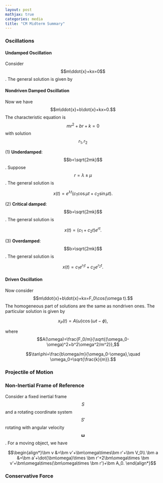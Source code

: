 ```yaml
---
layout: post
mathjax: true
categories: media
title: "CM Midterm Summary"
---
```


### Oscillations
#### Undamped Oscillation
Consider $$m\ddot{x}+kx=0$$. The general solution is given by 


#### Nondriven Damped Oscillation
Now we have $$m\ddot{x}+b\dot{x}+kx=0.$$ The characteristic equation is $$mr^2+br+k=0$$ with solution $$r_1,r_2$$

(1) **Underdamped**: $$b<\sqrt{2mk}$$. Suppose $$r=\lambda\pm\mu$$. The general solution is

$$x(t)=e^{\lambda t}(c_1\cos\mu t+c_2\sin\mu t).$$

(2) **Critical damped**: $$b=\sqrt{2mk}$$. The general solution is

$$x(t)=(c_1+c_2t)e^{rt}.$$

(3) **Overdamped**: $$b>\sqrt{2mk}$$. The general solution is

$$x(t)=c_1e^{r_1t}+c_2e^{r_2t}.$$

#### Driven Oscillation
Now consider $$m\ddot{x}+b\dot{x}+kx=F_0\cos(\omega t).$$ The homogeneous part of solutions are the same as nondriven ones. The particular solution is given by

$$x_P(t)=A(\omega)\cos(\omega t-\phi),$$

where
$$A(\omega)=\frac{F_0/m}{\sqrt{(\omega_0-\omega)^2+b^2\omega^2/m^2}},$$

$$\tan\phi=\frac{b\omega/m}{\omega_0-\omega},\quad \omega_0=\sqrt{\frac{k}{m}}.$$

### Projectile of Motion


### Non-Inertial Frame of Reference
Consider a fixed inertial frame $$S$$ and a rotating coordinate system $$S'$$ rotating with angular velocity $$\bm\omega$$. For a moving object, we have

$$\begin{align*}\bm v &=\bm v'+\bm\omega\times\bm r'+\bm V_0\\
\bm a &=\bm a'+\dot{\bm\omega}\times \bm r'+2\bm\omega\times \bm v'+\bm\omega\times(\bm\omega\times \bm r')+\bm A_0.
\end{align*}$$



### Conservative Force



